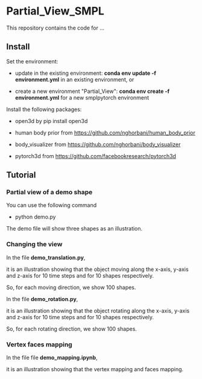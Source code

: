 # Partial_View_SMPL

This repository contains the code for ...


## Install

Set the environment:

 - update in the existing environment:
   **conda env update -f environment.yml**
   in an existing environment, or

 - create a new environment "Partial_View":
   **conda env create -f environment.yml**
   for a new smplpytorch environment

Install the following packages: 
  - open3d by pip install open3d
  - human body prior from https://github.com/nghorbani/human_body_prior

  - body_visualizer from https://github.com/nghorbani/body_visualizer

  - pytorch3d from https://github.com/facebookresearch/pytorch3d
## Tutorial

### Partial view of a demo shape
You can use the following command

- python demo.py

The demo file will show three shapes as an illustration.


### Changing the view

In the file **demo_translation.py**, 

it is an illustration showing that the object moving along the x-axis, y-axis and z-axis for 10 time steps and for 10 shapes respectively.

So, for each moving direction, we show 100 shapes.

In the file **demo_rotation.py**, 

it is an illustration showing that the object rotating along the x-axis, y-axis and z-axis for 10 time steps and for 10 shapes respectively.

So, for each rotating direction, we show 100 shapes.

### Vertex faces mapping

In the file file **demo_mapping.ipynb**, 

it is an illustration showing that the vertex mapping and faces mapping.

